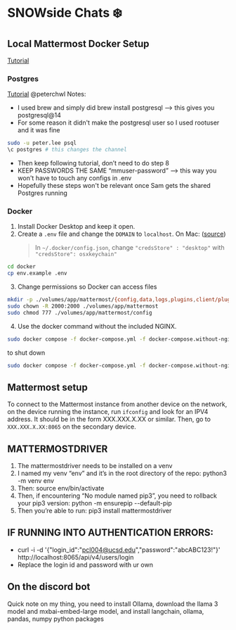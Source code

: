 # SNOWside Chats ❄️

## Local Mattermost Docker Setup

[Tutorial](https://docs.mattermost.com/install/install-docker.html)

### Postgres

[Tutorial](https://docs.mattermost.com/install/prepare-mattermost-database.html)
@peterchwl Notes:

- I used brew and simply did brew install postgresql —> this gives you postgresql@14
- For some reason it didn't make the postgresql user so I used rootuser and it was fine

```bash
sudo -u peter.lee psql
\c postgres # this changes the channel
```

- Then keep following tutorial, don’t need to do step 8
- KEEP PASSWORDS THE SAME “mmuser-password” --> this way you won't have to touch any configs in .env
- Hopefully these steps won't be relevant once Sam gets the shared Postgres running

### Docker

1. Install Docker Desktop and keep it open.
2. Create a `.env` file and change the `DOMAIN` to `localhost`.
   On Mac: ([source](https://stackoverflow.com/questions/76299173/getting-error-error-getting-credentials-err-exit-status-1-out-when-tr))
   > In `~/.docker/config.json`, change `"credsStore" : "desktop"` with `"credsStore": osxkeychain"`

```bash
cd docker
cp env.example .env
```

3. Change permissions so Docker can access files

```bash
mkdir -p ./volumes/app/mattermost/{config,data,logs,plugins,client/plugins,bleve-indexes}
sudo chown -R 2000:2000 ./volumes/app/mattermost
sudo chmod 777 ./volumes/app/mattermost/config
```

4. Use the docker command without the included NGINX.

```bash
sudo docker compose -f docker-compose.yml -f docker-compose.without-nginx.yml up -d
```

to shut down

```bash
sudo docker compose -f docker-compose.yml -f docker-compose.without-nginx.yml down
```

## Mattermost setup

To connect to the Mattermost instance from another device on the network, on the device running the instance, run `ifconfig` and look for an IPV4 address. It should be in the form XXX.XXX.X.XX or similar. Then, go to `XXX.XXX.X.XX:8065` on the secondary device.

## MATTERMOSTDRIVER

1. The mattermostdriver needs to be installed on a venv
2. I named my venv “env” and it’s in the root directory of the repo: python3 -m venv env
3. Then: source env/bin/activate
4. Then, if encountering “No module named pip3”, you need to rollback your pip3 version: python -m ensurepip --default-pip
5. Then you’re able to run: pip3 install mattermostdriver

## IF RUNNING INTO AUTHENTICATION ERRORS:

- curl -i -d '{"login_id":"pcl004@ucsd.edu","password":"abcABC123!"}' http://localhost:8065/api/v4/users/login
- Replace the login id and password with ur own

## On the discord bot

Quick note on my thing, you need to install Ollama, download the llama 3 model and mxbai-embed-large model, and install langchain, ollama, pandas, numpy python packages
